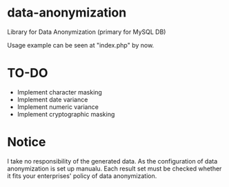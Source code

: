 # data-anonymization
Library for Data Anonymization (primary for MySQL DB)

Usage example can be seen at "index.php" by now.

# TO-DO

  - Implement character masking
  - Implement date variance
  - Implement numeric variance
  - Implement cryptographic masking

# Notice

I take no responsibility of the generated data. As the configuration of data anonymization is set up manualu.
Each result set must be checked whether it fits your enterprises' policy of data anonymization.